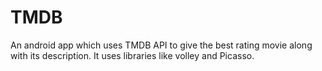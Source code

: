 # TMDB
An android app which uses TMDB API to give the best rating movie along with its description. It uses libraries like volley and Picasso.
